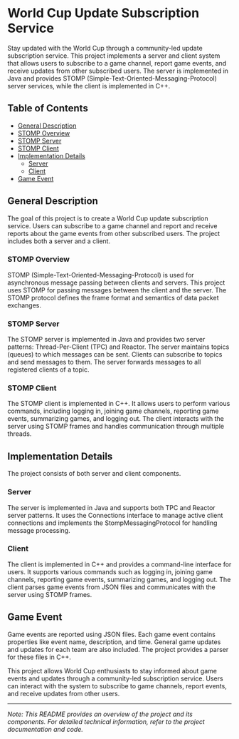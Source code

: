 # World Cup Update Subscription Service

Stay updated with the World Cup through a community-led update subscription service. This project implements a server and client system that allows users to subscribe to a game channel, report game events, and receive updates from other subscribed users. The server is implemented in Java and provides STOMP (Simple-Text-Oriented-Messaging-Protocol) server services, while the client is implemented in C++.

## Table of Contents
- [General Description](#general-description)
- [STOMP Overview](#stomp-overview)
- [STOMP Server](#stomp-server)
- [STOMP Client](#stomp-client)
- [Implementation Details](#implementation-details)
  - [Server](#server)
  - [Client](#client)
- [Game Event](#game-event)

## General Description
The goal of this project is to create a World Cup update subscription service. Users can subscribe to a game channel and report and receive reports about the game events from other subscribed users. The project includes both a server and a client.

### STOMP Overview
STOMP (Simple-Text-Oriented-Messaging-Protocol) is used for asynchronous message passing between clients and servers. This project uses STOMP for passing messages between the client and the server. The STOMP protocol defines the frame format and semantics of data packet exchanges.

### STOMP Server
The STOMP server is implemented in Java and provides two server patterns: Thread-Per-Client (TPC) and Reactor. The server maintains topics (queues) to which messages can be sent. Clients can subscribe to topics and send messages to them. The server forwards messages to all registered clients of a topic.

### STOMP Client
The STOMP client is implemented in C++. It allows users to perform various commands, including logging in, joining game channels, reporting game events, summarizing games, and logging out. The client interacts with the server using STOMP frames and handles communication through multiple threads.

## Implementation Details
The project consists of both server and client components.

### Server
The server is implemented in Java and supports both TPC and Reactor server patterns. It uses the Connections interface to manage active client connections and implements the StompMessagingProtocol for handling message processing.

### Client
The client is implemented in C++ and provides a command-line interface for users. It supports various commands such as logging in, joining game channels, reporting game events, summarizing games, and logging out. The client parses game events from JSON files and communicates with the server using STOMP frames.

## Game Event
Game events are reported using JSON files. Each game event contains properties like event name, description, and time. General game updates and updates for each team are also included. The project provides a parser for these files in C++.

This project allows World Cup enthusiasts to stay informed about game events and updates through a community-led subscription service. Users can interact with the system to subscribe to game channels, report events, and receive updates from other users.

---
*Note: This README provides an overview of the project and its components. For detailed technical information, refer to the project documentation and code.*
